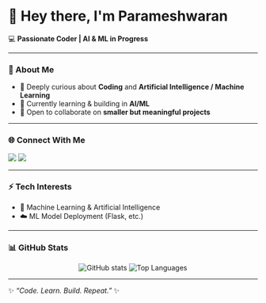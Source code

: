 # 👋 Hey there, I'm Parameshwaran  

💻 **Passionate Coder | AI & ML in Progress**  

---

### 👀 About Me  
- 🚀 Deeply curious about **Coding** and **Artificial Intelligence / Machine Learning**  
- 🌱 Currently learning & building in **AI/ML**  
- 🤝 Open to collaborate on **smaller but meaningful projects**  

---

### 🌐 Connect With Me  
<p align="left">
<a href="https://www.instagram.com/invulnerable_23/" target="_blank"><img src="https://img.shields.io/badge/Instagram-%23E4405F.svg?&style=for-the-badge&logo=instagram&logoColor=white" /></a>
<a href="https://www.linkedin.com/in/parameshwaran-udayar/" target="_blank"><img src="https://img.shields.io/badge/LinkedIn-%230077B5.svg?&style=for-the-badge&logo=linkedin&logoColor=white" /></a>
</p>

---

### ⚡ Tech Interests  
- 🧠 Machine Learning & Artificial Intelligence  
- ☁️ ML Model Deployment (Flask, etc.)  

---

### 📊 GitHub Stats  
<p align="center">
  <img src="https://github-readme-stats.vercel.app/api?username=Parameshwaran2005&show_icons=true&theme=tokyonight&include_all_commits=false&count_private=true" alt="GitHub stats" />
  <img src="https://github-readme-stats.vercel.app/api/top-langs/?username=Parameshwaran2005&layout=compact&theme=tokyonight" alt="Top Languages" />
</p>


---

✨ *“Code. Learn. Build. Repeat.”* ✨
